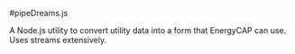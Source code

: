 #pipeDreams.js

A Node.js utility to convert utility data into a form that EnergyCAP can use. 
Uses streams extensively. 

